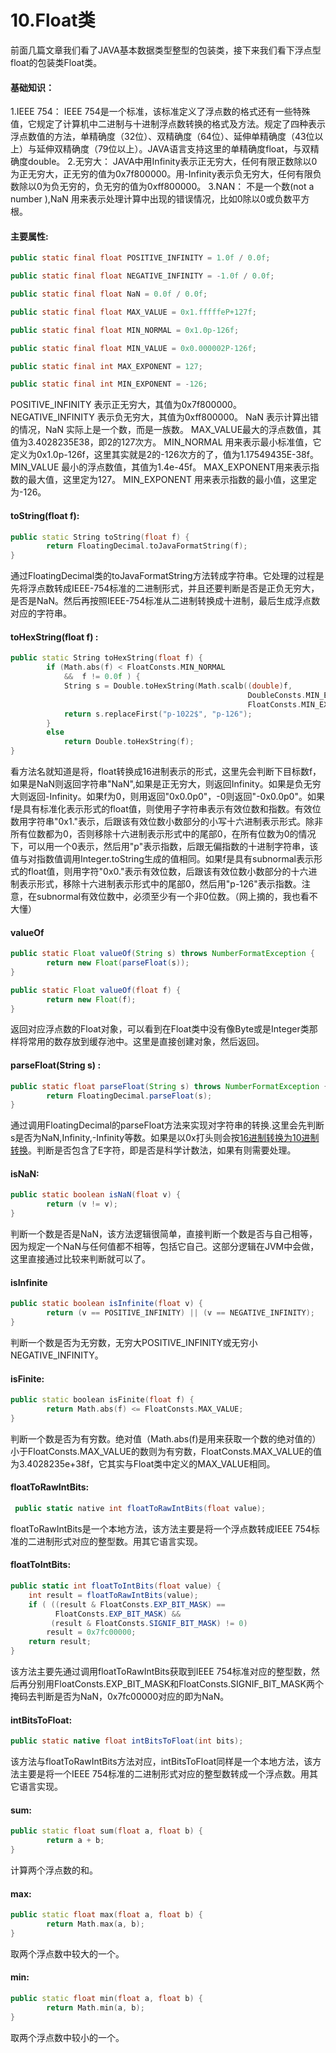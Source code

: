 # 10.Float类

前面几篇文章我们看了JAVA基本数据类型整型的包装类，接下来我们看下浮点型float的包装类Float类。

#### 基础知识：

1.IEEE 754：
 IEEE 754是一个标准，该标准定义了浮点数的格式还有一些特殊值，它规定了计算机中二进制与十进制浮点数转换的格式及方法。规定了四种表示浮点数值的方法，单精确度（32位）、双精确度（64位）、延伸单精确度（43位以上）与延伸双精确度（79位以上）。JAVA语言支持这里的单精确度float，与双精确度double。
 2.无穷大：
 JAVA中用Infinity表示正无穷大，任何有限正数除以0为正无穷大，正无穷的值为0x7f800000。用-Infinity表示负无穷大，任何有限负数除以0为负无穷的，负无穷的值为0xff800000。
 3.NAN：
 不是一个数(not a number ),NaN 用来表示处理计算中出现的错误情况，比如0除以0或负数平方根。

#### 主要属性:

```java
public static final float POSITIVE_INFINITY = 1.0f / 0.0f;

public static final float NEGATIVE_INFINITY = -1.0f / 0.0f;

public static final float NaN = 0.0f / 0.0f;

public static final float MAX_VALUE = 0x1.fffffeP+127f;

public static final float MIN_NORMAL = 0x1.0p-126f;

public static final float MIN_VALUE = 0x0.000002P-126f;

public static final int MAX_EXPONENT = 127;

public static final int MIN_EXPONENT = -126;
```

POSITIVE_INFINITY 表示正无穷大，其值为0x7f800000。
 NEGATIVE_INFINITY 表示负无穷大，其值为0xff800000。
 NaN 表示计算出错的情况，NaN 实际上是一个数，而是一族数。
 MAX_VALUE最大的浮点数值，其值为3.4028235E38，即2的127次方。
 MIN_NORMAL 用来表示最小标准值，它定义为0x1.0p-126f，这里其实就是2的-126次方的了，值为1.17549435E-38f。
 MIN_VALUE 最小的浮点数值，其值为1.4e-45f。
 MAX_EXPONENT用来表示指数的最大值，这里定为127。
 MIN_EXPONENT 用来表示指数的最小值，这里定为-126。

#### toString(float f):

```cpp
public static String toString(float f) {
        return FloatingDecimal.toJavaFormatString(f);
}
```

通过FloatingDecimal类的toJavaFormatString方法转成字符串。它处理的过程是先将浮点数转成IEEE-754标准的二进制形式，并且还要判断是否是正负无穷大，是否是NaN。然后再按照IEEE-754标准从二进制转换成十进制，最后生成浮点数对应的字符串。

#### toHexString(float f) :

```cpp
public static String toHexString(float f) {
        if (Math.abs(f) < FloatConsts.MIN_NORMAL
            &&  f != 0.0f ) {
            String s = Double.toHexString(Math.scalb((double)f,
                                                     DoubleConsts.MIN_EXPONENT-
                                                     FloatConsts.MIN_EXPONENT));
            return s.replaceFirst("p-1022$", "p-126");
        }
        else
            return Double.toHexString(f);
}
```

看方法名就知道是将，float转换成16进制表示的形式，这里先会判断下目标数f，如果是NaN则返回字符串"NaN",如果是正无穷大，则返回Infinity。如果是负无穷大则返回-Infinity。如果f为0，则用返回"0x0.0p0"，-0则返回"-0x0.0p0"。如果f是具有标准化表示形式的float值，则使用子字符串表示有效位数和指数。有效位数用字符串"0x1."表示，后跟该有效位数小数部分的小写十六进制表示形式。除非所有位数都为0，否则移除十六进制表示形式中的尾部0，在所有位数为0的情况下，可以用一个0表示，然后用"p"表示指数，后跟无偏指数的十进制字符串，该值与对指数值调用Integer.toString生成的值相同。如果f是具有subnormal表示形式的float值，则用字符"0x0."表示有效位数，后跟该有效位数小数部分的十六进制表示形式，移除十六进制表示形式中的尾部0，然后用"p-126"表示指数。注意，在subnormal有效位数中，必须至少有一个非0位数。（网上摘的，我也看不大懂）

#### valueOf

```java
public static Float valueOf(String s) throws NumberFormatException {
        return new Float(parseFloat(s));
}

public static Float valueOf(float f) {
        return new Float(f);
}
```

返回对应浮点数的Float对象，可以看到在Float类中没有像Byte或是Integer类那样将常用的数存放到缓存池中。这里是直接创建对象，然后返回。

#### parseFloat(String s) :

```java
public static float parseFloat(String s) throws NumberFormatException {
        return FloatingDecimal.parseFloat(s);
}
```

通过调用FloatingDecimal的parseFloat方法来实现对字符串的转换.这里会先判断s是否为NaN,Infinity,-Infinity等数。如果是以0x打头则会按[16进制转换为10进制转换](http://aiceflower.farbox.com/post/javaji-zhu-hun-za/javazhong-de-jin-zhi-zhuan-huan)。判断是否包含了E字符，即是否是科学计数法，如果有则需要处理。

#### isNaN:

```java
public static boolean isNaN(float v) {
        return (v != v);
}
```

判断一个数是否是NaN，该方法逻辑很简单，直接判断一个数是否与自己相等，因为规定一个NaN与任何值都不相等，包括它自己。这部分逻辑在JVM中会做，这里直接通过比较来判断就可以了。

#### isInfinite

```java
public static boolean isInfinite(float v) {
        return (v == POSITIVE_INFINITY) || (v == NEGATIVE_INFINITY);
}
```

判断一个数是否为无穷数，无穷大POSITIVE_INFINITY或无穷小NEGATIVE_INFINITY。

#### isFinite:

```cpp
public static boolean isFinite(float f) {
        return Math.abs(f) <= FloatConsts.MAX_VALUE;
}
```

判断一个数是否为有穷数。绝对值（Math.abs(f)是用来获取一个数的绝对值的）小于FloatConsts.MAX_VALUE的数则为有穷数，FloatConsts.MAX_VALUE的值为3.4028235e+38f，它其实与Float类中定义的MAX_VALUE相同。

#### floatToRawIntBits:

```csharp
 public static native int floatToRawIntBits(float value);
```

floatToRawIntBits是一个本地方法，该方法主要是将一个浮点数转成IEEE 754标准的二进制形式对应的整型数。用其它语言实现。

#### floatToIntBits:

```csharp
public static int floatToIntBits(float value) {
    int result = floatToRawIntBits(value);
    if ( ((result & FloatConsts.EXP_BIT_MASK) ==
          FloatConsts.EXP_BIT_MASK) &&
         (result & FloatConsts.SIGNIF_BIT_MASK) != 0)
        result = 0x7fc00000;
    return result;
}
```

该方法主要先通过调用floatToRawIntBits获取到IEEE 754标准对应的整型数，然后再分别用FloatConsts.EXP_BIT_MASK和FloatConsts.SIGNIF_BIT_MASK两个掩码去判断是否为NaN，0x7fc00000对应的即为NaN。

#### intBitsToFloat:

```java
public static native float intBitsToFloat(int bits);
```

该方法与floatToRawIntBits方法对应，intBitsToFloat同样是一个本地方法，该方法主要是将一个IEEE 754标准的二进制形式对应的整型数转成一个浮点数。用其它语言实现。

#### sum:

```cpp
public static float sum(float a, float b) {
        return a + b;
}
```

计算两个浮点数的和。

#### max:

```cpp
public static float max(float a, float b) {
        return Math.max(a, b);
}
```

取两个浮点数中较大的一个。

#### min:

```cpp
public static float min(float a, float b) {
        return Math.min(a, b);
}
```

取两个浮点数中较小的一个。

